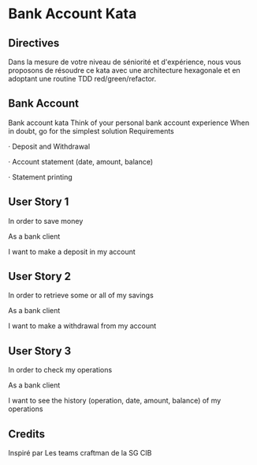 # Bank Account Kata

## Directives
Dans la mesure de votre niveau de séniorité et d'expérience, nous vous proposons de résoudre ce kata avec une architecture hexagonale et en adoptant une routine TDD red/green/refactor.

## Bank Account
Bank account kata Think of your personal bank account experience When in doubt, go for the simplest solution Requirements

·         Deposit and Withdrawal

·         Account statement (date, amount, balance)

·         Statement printing

 
## User Story 1

In order to save money

As a bank client

I want to make a deposit in my account

 

## User Story 2

In order to retrieve some or all of my savings

As a bank client

I want to make a withdrawal from my account

 

## User Story 3

In order to check my operations

As a bank client

I want to see the history (operation, date, amount, balance) of my operations

## Credits
Inspiré par Les teams craftman de la SG CIB

